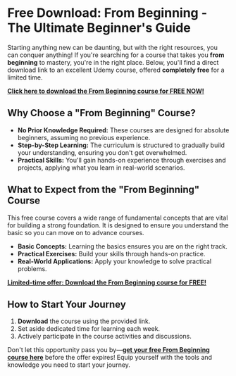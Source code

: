 # Free Download: From Beginning - The Ultimate Beginner's Guide

Starting anything new can be daunting, but with the right resources, you can conquer anything! If you're searching for a course that takes you **from beginning** to mastery, you're in the right place. Below, you'll find a direct download link to an excellent Udemy course, offered **completely free** for a limited time.

[**Click here to download the From Beginning course for FREE NOW!**](https://udemywork.com/from-beginning)

## Why Choose a "From Beginning" Course?

*   **No Prior Knowledge Required:** These courses are designed for absolute beginners, assuming no previous experience.
*   **Step-by-Step Learning:** The curriculum is structured to gradually build your understanding, ensuring you don't get overwhelmed.
*   **Practical Skills:** You'll gain hands-on experience through exercises and projects, applying what you learn in real-world scenarios.

## What to Expect from the "From Beginning" Course

This free course covers a wide range of fundamental concepts that are vital for building a strong foundation. It is designed to ensure you understand the basic so you can move on to advance courses.

*   **Basic Concepts:** Learning the basics ensures you are on the right track.
*   **Practical Exercises:** Build your skills through hands-on practice.
*   **Real-World Applications:** Apply your knowledge to solve practical problems.

[**Limited-time offer: Download the From Beginning course for FREE!**](https://udemywork.com/from-beginning)

## How to Start Your Journey

1.  **Download** the course using the provided link.
2.  Set aside dedicated time for learning each week.
3.  Actively participate in the course activities and discussions.

Don't let this opportunity pass you by—**[get your free From Beginning course here](https://udemywork.com/from-beginning)** before the offer expires! Equip yourself with the tools and knowledge you need to start your journey.
